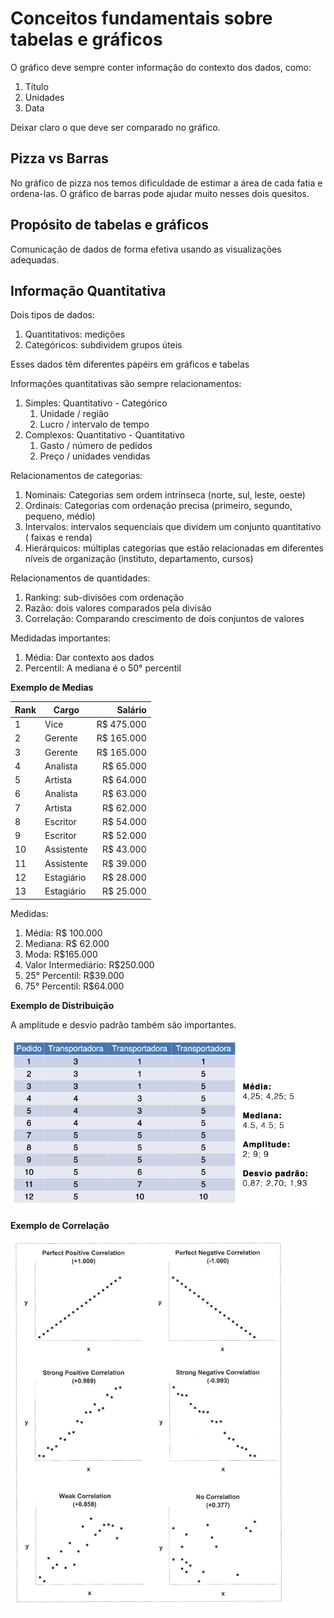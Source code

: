 # Conceitos fundamentais sobre tabelas e gráficos

 O gráfico deve sempre conter informação do contexto dos dados, como:
 1. Título
 2. Unidades
 3. Data

Deixar claro o que deve ser comparado no gráfico.

## Pizza vs Barras

No gráfico de pizza nos temos dificuldade de estimar a área de cada fatia e ordena-las. O gráfico de barras pode ajudar muito nesses dois quesitos.

## Propósito de tabelas e gráficos

Comunicação de dados de forma efetiva usando as visualizações adequadas.

## Informação Quantitativa

Dois tipos de dados:
1. Quantitativos: medições
2. Categóricos: subdividem grupos úteis

Esses dados têm diferentes papéirs em gráficos e tabelas

Informações quantitativas são sempre relacionamentos:
1. Simples: Quantitativo - Categórico
   1. Unidade / região
   2. Lucro / intervalo de tempo
2. Complexos: Quantitativo - Quantitativo
   1. Gasto / número de pedidos
   2. Preço / unidades vendidas


Relacionamentos de categorias:
1. Nominais: Categorias sem ordem intrínseca (norte, sul, leste, oeste)
2. Ordinais: Categorias com ordenação precisa (primeiro, segundo, pequeno, médio)
3. Intervalos: intervalos sequenciais que dividem um conjunto quantitativo ( faixas e renda)
4. Hierárquicos:  múltiplas categorias que estão relacionadas em diferentes níveis de organização (instituto, departamento, cursos)

Relacionamentos de quantidades:
1. Ranking: sub-divisões com ordenação
2. Razão: dois valores comparados pela divisão
3. Correlação: Comparando crescimento de dois conjuntos de valores

Medidadas importantes:
1. Média: Dar contexto aos dados
2. Percentil: A mediana é o 50° percentil

**Exemplo de Medias**

Rank | Cargo | Salário
-----|-------|---------:
1    | Vice       | R$ 475.000
2    | Gerente    | R$ 165.000
3    | Gerente    | R$ 165.000
4    | Analista   | R$ 65.000
5    | Artista    | R$ 64.000
6    | Analista   | R$ 63.000
7    | Artista    | R$ 62.000
8    | Escritor   | R$ 54.000
9    | Escritor   | R$ 52.000
10   | Assistente | R$ 43.000
11   | Assistente | R$ 39.000
12   | Estagiário | R$ 28.000
13   | Estagiário | R$ 25.000

Medidas:
1. Média: R$ 100.000
1. Mediana: R$ 62.000
1. Moda: R$165.000
1. Valor Intermediário: R$250.000
1. 25° Percentil: R$39.000
1. 75° Percentil: R$64.000

**Exemplo de Distribuição**

A amplitude e desvio padrão também são importantes.

<img src="imgs/medias.png">

**Exemplo de Correlação**

<img src="imgs/corr.png">


